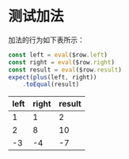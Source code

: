 # 测试加法

加法的行为如下表所示：

```js
const left = eval($row.left)
const right = eval($row.right)
const result = eval($row.result)
expect(plus(left, right))
    .toEqual(result)
```

| left | right | result |
| ---- | ----- | ------ |
| 1    | 1     | 2      |
| 2    | 8     | 10     |
| -3   | -4    | -7     |